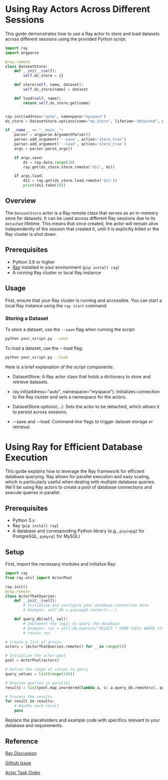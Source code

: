 # Using Ray Actors Across Different Sessions

This guide demonstrates how to use a Ray actor to store and load datasets across different sessions using the provided Python script.

```python
import ray
import argparse

@ray.remote
class DatasetStore:
    def __init__(self):
        self.ds_store = {}

    def store(self, name, dataset):
        self.ds_store[name] = dataset

    def load(self, name):
        return self.ds_store.get(name)


ray.init(address="auto", namespace="myspace")
ds_store = DatasetStore.options(name="my_store", lifetime="detached", get_if_exists=True).remote()

if __name__ == "__main__":
    parser = argparse.ArgumentParser()
    parser.add_argument('--save', action='store_true')
    parser.add_argument('--load', action='store_true')
    args = parser.parse_args()

    if args.save:
        ds = ray.data.range(10)
        ray.get(ds_store.store.remote('ds1', ds))

    if args.load:
        ds1 = ray.get(ds_store.load.remote('ds1'))
        print(ds1.take(10))
```

## Overview

The `DatasetStore` actor is a Ray remote class that serves as an in-memory store for datasets. It can be used across different Ray sessions due to its `detached` lifetime. This means that once created, the actor will remain alive independently of the session that created it, until it is explicitly killed or the Ray cluster is shut down.

## Prerequisites

- Python 3.6 or higher
- [Ray](https://ray.io) installed in your environment (`pip install ray`)
- A running Ray cluster or local Ray instance

## Usage

First, ensure that your Ray cluster is running and accessible. You can start a local Ray instance using the `ray start` command.

### Storing a Dataset

To store a dataset, use the `--save` flag when running the script:

```bash
python your_script.py --save
```

To load a dataset, use the --load flag:

```bash
python your_script.py --load
```



Here is a brief explanation of the script components:

* DatasetStore: A Ray actor class that holds a dictionary to store and retrieve datasets.

* ray.init(address="auto", namespace="myspace"): Initializes connection to the Ray cluster and sets a namespace for the actors.

* DatasetStore.options(...): Sets the actor to be detached, which allows it to persist across sessions.

* --save and --load: Command-line flags to trigger dataset storage or retrieval.

# Using Ray for Efficient Database Execution

This guide explains how to leverage the Ray framework for efficient database querying. Ray allows for parallel execution and easy scaling, which is particularly useful when dealing with multiple database queries. We'll be using Ray actors to create a pool of database connections and execute queries in parallel.

## Prerequisites

- Python 3.x
- Ray (`pip install ray`)
- A database and corresponding Python library (e.g., `psycopg2` for PostgreSQL, `pymysql` for MySQL)

## Setup

First, import the necessary modules and initialize Ray:

```python
import ray
from ray.util import ActorPool

ray.init()
@ray.remote
class ActorThatQueries:
    def __init__(self):
        # Initialize and configure your database connection here
        # Example: self.db = psycopg2.connect(...)

    def query_db(self, val):
        # Implement the logic to query the database
        # Example: res = self.db.execute("SELECT * FROM table WHERE id = %s", (val,))
        # return res

# Create a list of actors
actors = [ActorThatQueries.remote() for _ in range(5)]

# Initialize the actor pool
pool = ActorPool(actors)

# Define the range of values to query
query_values = list(range(100))

# Execute queries in parallel
results = list(pool.map_unordered(lambda a, v: a.query_db.remote(v), query_values))

# Process the results
for result in results:
    # Handle each result
    pass
```


Replace the placeholders and example code with specifics relevant to your database and requirements.





## Reference
[Ray Discussion](https://discuss.ray.io/t/is-it-possible-to-share-objects-between-different-driver-processes/6888)

[Github Issue](https://github.com/ray-project/ray/issues/12635)

[Actor Task Order](https://docs.ray.io/en/latest/ray-core/actors/task-orders.html)